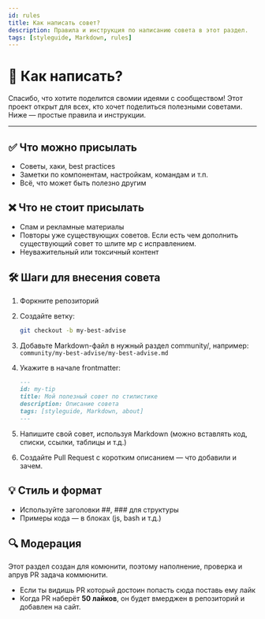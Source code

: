 ```yaml
---
id: rules
title: Как написать совет?
description: Правила и инструкция по написанию совета в этот раздел.
tags: [styleguide, Markdown, rules]
---
```



# 🤝 Как написать?

Спасибо, что хотите поделится свомии идеями с сообществом! Этот проект открыт для всех, кто хочет поделиться полезными советами. Ниже — простые правила и инструкции.

---

## ✅ Что можно присылать

- Советы, хаки, best practices
- Заметки по компонентам, настройкам, командам и т.п.
- Всё, что может быть полезно другим

## ❌ Что не стоит присылать

- Спам и рекламные материалы
- Повторы уже существующих советов. Если есть чем дополнить существующий совет то шлите мр с исправлением.
- Неуважительный или токсичный контент


## 🛠 Шаги для внесения совета

1. Форкните репозиторий
2. Создайте ветку:

   ```bash
   git checkout -b my-best-advise
    ```

3. Добавьте Markdown-файл в нужный раздел community/, например: `community/my-best-advise/my-best-advise.md`
4. Укажите в начале frontmatter: 
    ``` md
    ---
    id: my-tip
    title: Мой полезный совет по стилистике
    description: Описание совета
    tags: [styleguide, Markdown, about]
    ---
    ```
5. Напишите свой совет, используя Markdown (можно вставлять код, списки, ссылки, таблицы и т.д.)
6. Создайте Pull Request с коротким описанием — что добавили и зачем.
   

## 💡 Стиль и формат

- Используйте заголовки ##, ### для структуры
- Примеры кода — в блоках (js, bash и т.д.)

## 🔍 Модерация

Этот раздел создан для комюнити, поэтому наполнение, проверка и апрув PR задача коммюнити.
* Если ты видишь PR который достоин попасть сюда поставь ему лайк
* Когда PR наберёт **50 лайков**, он будет вмерджен в репозиторий и добавлен на сайт.